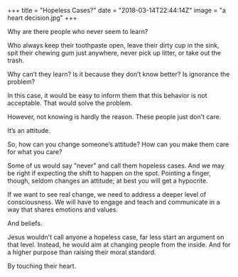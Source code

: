 +++
title = "Hopeless Cases?"
date = "2018-03-14T22:44:14Z"
image = "a heart decision.jpg"
+++

Why are there people who never seem to learn? 

Who always keep their toothpaste open, leave their dirty cup in the sink, spit their chewing gum just anywhere, never pick up litter, or take out the trash. 

Why can’t they learn? Is it because they don’t know better? Is ignorance the problem?

In this case, it would be easy to inform them that this behavior is not acceptable. That would solve the problem.

However, not knowing is hardly the reason. These people just don’t care. 

It’s an attitude. 

So, how can you change someone’s attitude? How can you make them care for what you care?

Some of us would say "never" and call them hopeless cases. And we may be right if expecting the shift to happen on the spot. Pointing a finger, though, seldom changes an attitude; at best you will get a hypocrite. 

If we want to see real change, we need to address a deeper level of consciousness. We will have to engage and teach and communicate in a way that shares emotions and values. 

And beliefs.

Jesus wouldn't call anyone a hopeless case, far less start an argument on that level. Instead, he would aim at changing people from the inside. And for a higher purpose than raising their moral standard.

By touching their heart.